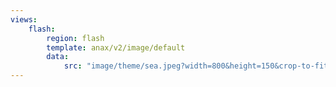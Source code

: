 ```yaml
---
views:
    flash:
        region: flash
        template: anax/v2/image/default
        data:
            src: "image/theme/sea.jpeg?width=800&height=150&crop-to-fit&area=0,0,30,0"
---
```

